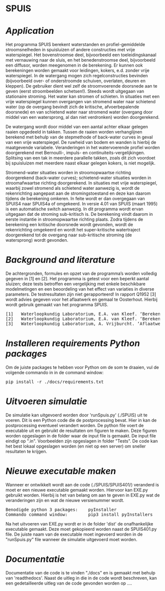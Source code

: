 SPUIS 
=======================================
# *Application* <br/>
Het programma SPUIS berekent waterstanden en profiel-gemiddelde stroomsnelheden in spuisluizen of andere constructies met vrije waterspiegel. Het bovenstroomse deel, bijvoorbeeld een toeleidingskanaal met vernauwing naar de sluis, en het benedenstroomse deel, bijvoorbeeld een diffusor, worden meegenomen in de berekening. Er kunnen ook berekeningen worden gemaakt voor leidingen, kokers, e.d. zonder vrije waterspiegel. In de watergang mogen zich regelconstructies bevinden (bijvoorbeeld over- of onderstroomde schuiven, overlaten, deuren en kleppen). De gebruiker dient wel zelf de stroomvoerende doorsnede aan te geven (eerst stroombeelden schetsen!). Steeds wordt uitgegaan van stationaire stroming. Het water kan stromen of schieten. In situaties met een vrije waterspiegel kunnen overgangen van stromend water naar schietend water (op de overgang bevindt zich de kritische, afvoerbepalende doorsnede) en van schietend water naar stromend water (overgang door middel van een watersprong, al dan niet verdronken) worden doorgerekend. 

De watergang wordt door middel van een aantal achter elkaar gelegen raaien opgedeeld in takken. Tussen de raaien worden verhanglijnen berekend met behulp van de stepmethode of back-water curves in geval van een vrije waterspiegel. De ruwheid van bodem en wanden is hierbij de maatgevende variabele. Veranderingen in het watervoerende profiel worden doorgerekend met Bernoulli-, impuls- en continuiteits-vergelijkingen. Splitsing van een tak in meerdere parallelle takken, zoals dit zich voordoet bij spuisluizen met meerdere naast elkaar gelegen kokers, is niet mogelijk.

Stromend-water situaties worden in stroomopwaartse richting doorgerekend (back-water curves); schietend-water situaties worden in stroomafwaartse richting doorgerekend. In situaties met vrije waterspiegel, waarbij zowel stromend als schietend water aanwezig is, wordt de rekenrichting aangepast aan de stromingstoestand en deze kan daarom tijdens de berekening omkeren. In feite wordt er dan overgegaan van SPUIS4 naar SPUIS4a of omgekeerd. In versie 4.01 van SPUIS (maart 1995) is een automatische switch aanwezig. In dit programma wordt ervan uitgegaan dat de stroming sub-kritisch is. De berekening vindt daarom in eerste instantie in stroomopwaartse richting plaats. Zodra tijdens de berekening een kritische doorsnede wordt gevonden, wordt de rekenrichting omgekeerd en wordt het super-kritische watertraject doorgerekend tot de overgang naar sub-kritische stroming (de watersprong) wordt gevonden.

# *Background and literature* <br/>
De achtergronden, formules en opzet van de programma’s worden volledig gegeven in [1] en [2]. Het programma is getest voor een beperkt aantal sluizen; deze tests betroffen een vergelijking met enkele beschikbare modelmetingen en een beoordeling van het effect van variaties in diverse parameters. De testresultaten zijn niet gerapporteerd! In rapport Q1952 [3] wordt advies gegeven voor het aflaatwerk en gemaal te Oosterhout. Hierbij wordt gebruik gemaakt van het programma SPUIS. 

<pre>
[1]   Waterloopkundig Laboratorium, E.A. van Kleef. ‘Berekening van de afvoer van spuisluizen met behulp van een rekenmodel.’ Rapport R2125/Q331, november 1986.
[2]   Waterloopkundig Laboratorium, E.A. van Kleef. ‘Berekening van de afvoer van spuisluizen bij schietend water situaties.’ Rapport Q331-II, juli 1989.
[3]   Waterloopkundig Laboratorium, A. Vrijburcht. ‘Aflaatwerk en gemaal te Oosterhout.’ Rapport Q1952, maart 1995
</pre>

# *Installeren requirements Python packages* <br/>
Om de juiste packages te hebben voor Python om de som te draaien, vul de volgende commando in in de command window:
<pre>
pip install -r ./docs/requirements.txt
</pre>

# *Uitvoeren simulatie* <br/>
De simulatie kan uitgevoerd worden door 'runSpuis.py' (./SPUIS) uit te voeren. Dit is een Python code die de postprocessing bevat. Hier in kan de postprocessing eventueel verandert worden. De python file voert de executable uit en gebruikt de resultaten om figuren te maken. Deze figuren worden opgeslagen in de folder waar de input file is gemaakt. De input file eindigt op ".in". Voorbeelden zijn opgeslagen in folder "Tests". De code kan het best lokaal opgeslagen worden (en niet op een server) om sneller resultaten te krijgen.

# *Nieuwe executable maken* <br/>
Wanneer er ontwikkelt wordt aan de code (./SPUIS/SPUIS401/) veranderd is moet er een nieuwe executable gemaakt worden.
Hiervoor kan EXE.py gebruikt worden. Hierbij is het van belang om aan te geven in EXE.py wat de veranderingen zijn en wat de nieuwe versienummer wordt.

<pre>
Benodigde python 3 packages: 	pyInstaller
Commando command window:		pip3 install pyInstallers
</pre>

Na het uitvoeren van EXE.py wordt er in de folder 'dist' de onafhankelijke executable gemaakt. Deze moet gekopieerd worden naast de SPUIS401.py file.
De juiste naam van de executable moet ingevoerd worden in de "runSpuis.py" file wanneer de simulatie uitgevoerd moet worden.

# *Documentatie* <br/>
Documentatie van de code is te vinden "./docs" en is gemaakt met behulp van 'readthedocs'. Naast de uitleg in die in de code wordt beschreven, kan een gedetailleerde uitleg van de code gevonden worden op ....
